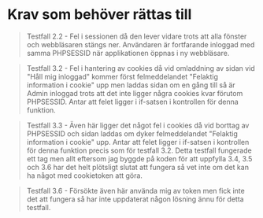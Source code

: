Krav som behöver rättas till
============================

> Testfall 2.2 - Fel i sessionen då den lever vidare trots att alla fönster och webbläsaren stängs ner. Användaren är fortfarande 
> inloggad med samma PHPSESSID när applikationen öppnas i ny webbläsare. 

> Testfall 3.2 - Fel i hantering av cookies då vid omladdning av sidan vid "Håll mig inloggad" kommer först felmeddelandet "Felaktig
> information i cookie" upp men laddas sidan om en gång till så är Admin inloggad trots att det inte ligger några cookies kvar
> förutom PHPSESSID. Antar att felet ligger i if-satsen i kontrollen för denna funktion.

> Testfall 3.3 - Även här ligger det något fel i cookies då vid borttag av PHPSESSID och sidan laddas om dyker felmeddelandet 
> "Felaktig information i cookie" upp. Antar att felet ligger i if-satsen i kontrollen för denna funktion precis som för testfall
> 3.2. Detta testfall fungerade ett tag men allt eftersom jag byggde på koden för att uppfylla 3.4, 3.5 och 3.6 har det helt
> plötsligt slutat att fungera så vet inte om det kan ha något med cookietoken att göra.

> Testfall 3.6 - Försökte även här använda mig av token men fick inte det att fungera så har inte uppdaterat någon lösning ännu
> för detta testfall. 
